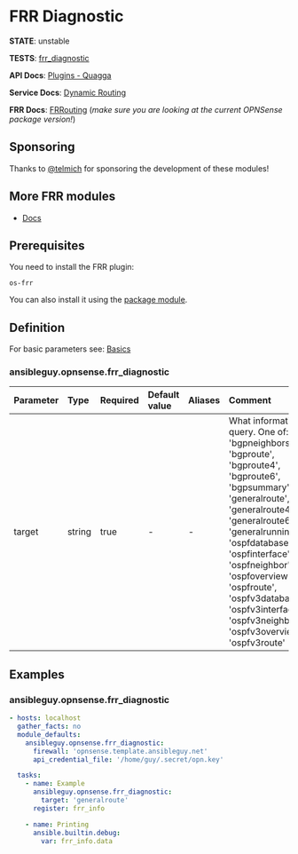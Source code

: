 # FRR Diagnostic

**STATE**: unstable

**TESTS**: [frr_diagnostic](https://github.com/ansibleguy/collection_opnsense/blob/latest/tests/frr_diagnostic.yml)

**API Docs**: [Plugins - Quagga](https://docs.opnsense.org/development/api/plugins/quagga.html)

**Service Docs**: [Dynamic Routing](https://docs.opnsense.org/manual/dynamic_routing.html)

**FRR Docs**: [FRRouting](https://docs.frrouting.org/) (_make sure you are looking at the current OPNSense package version!_)

## Sponsoring

Thanks to [@telmich](https://github.com/telmich) for sponsoring the development of these modules!

## More FRR modules

* [Docs](https://github.com/ansibleguy/collection_opnsense/blob/latest/docs/use_frr.md)

## Prerequisites

You need to install the FRR plugin:
```
os-frr
```

You can also install it using the [package module](https://github.com/ansibleguy/collection_opnsense/blob/latest/docs/use_package.md).

## Definition

For basic parameters see: [Basics](https://github.com/ansibleguy/collection_opnsense/blob/latest/docs/use_basic.md#definition)

### ansibleguy.opnsense.frr_diagnostic

| Parameter   | Type            | Required | Default value         | Aliases | Comment                                                                                                                                                                                                                                                                                                                                  |
|:------------|:----------------|:---------|:----------------------|:--------|:-----------------------------------------------------------------------------------------------------------------------------------------------------------------------------------------------------------------------------------------------------------------------------------------------------------------------------------------|
| target      | string          | true     | -                     | -       | What information to query. One of: 'bgpneighbors', 'bgproute', 'bgproute4', 'bgproute6', 'bgpsummary', 'generalroute', 'generalroute4', 'generalroute6', 'generalrunningconfig', 'ospfdatabase', 'ospfinterface', 'ospfneighbor', 'ospfoverview', 'ospfroute', 'ospfv3database', 'ospfv3interface', 'ospfv3neighbor', 'ospfv3overview', 'ospfv3route' |

## Examples

### ansibleguy.opnsense.frr_diagnostic

```yaml
- hosts: localhost
  gather_facts: no
  module_defaults:
    ansibleguy.opnsense.frr_diagnostic:
      firewall: 'opnsense.template.ansibleguy.net'
      api_credential_file: '/home/guy/.secret/opn.key'

  tasks:
    - name: Example
      ansibleguy.opnsense.frr_diagnostic:
        target: 'generalroute'
      register: frr_info

    - name: Printing
      ansible.builtin.debug:
        var: frr_info.data
```
